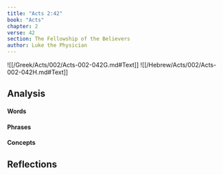 ```yaml
---
title: "Acts 2:42"
book: "Acts"
chapter: 2
verse: 42
section: The Fellowship of the Believers
author: Luke the Physician
---
```

![[/Greek/Acts/002/Acts-002-042G.md#Text]]
![[/Hebrew/Acts/002/Acts-002-042H.md#Text]]

## Analysis

#### Words

#### Phrases

#### Concepts

## Reflections
